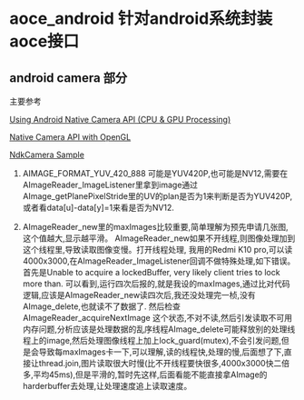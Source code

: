 # aoce_android 针对android系统封装aoce接口

## android camera 部分

主要参考

[Using Android Native Camera API (CPU & GPU Processing)](https://www.sisik.eu/blog/android/ndk/camera)

[Native Camera API with OpenGL](https://github.com/sixo/native-camera/blob/master/app/src/main/cpp/native-lib.cpp)

[NdkCamera Sample](https://github.com/android/ndk-samples/tree/master/camera)

1. AIMAGE_FORMAT_YUV_420_888 可能是YUV420P,也可能是NV12,需要在AImageReader_ImageListener里拿到image通过AImage_getPlanePixelStride里的UV的plan是否为1来判断是否为YUV420P,或者看data[u]-data[y]=1来看是否为NV12.

2. AImageReader_new里的maxImages比较重要,简单理解为预先申请几张图,这个值越大,显示越平滑。
AImageReader_new如果不开线程,则图像处理加到这个线程里,导致读取图像变慢。打开线程处理,
我用的Redmi K10 pro,可以读4000x3000,在AImageReader_ImageListener回调不做特殊处理,如下错误。
首先是Unable to acquire a lockedBuffer, very likely client tries to lock more than.
可以看到,运行四次后报的,就是我设的maxImages,通过比对代码逻辑,应该是AImageReader_new读四次后,我还没处理完一桢,没有AImage_delete,也就读不了数据了.
然后检查 AImageReader_acquireNextImage 这个状态,不对不读,然后引发读取不可用内存问题,分析应该是处理数据的乱序线程AImage_delete可能释放别的处理线程上的image,然后处理图像线程上加上lock_guard(mutex),不会引发问题,但是会导致每maxImages卡一下,可以理解,读的线程快,处理的慢,后面想了下,直接让thread.join,图片读取很大时慢(比不开线程要快很多,4000x3000快二倍多,平均45ms),但是平滑的,暂时先这样,后面看能不能直接拿AImage的harderbuffer去处理,让处理速度追上读取速度。
